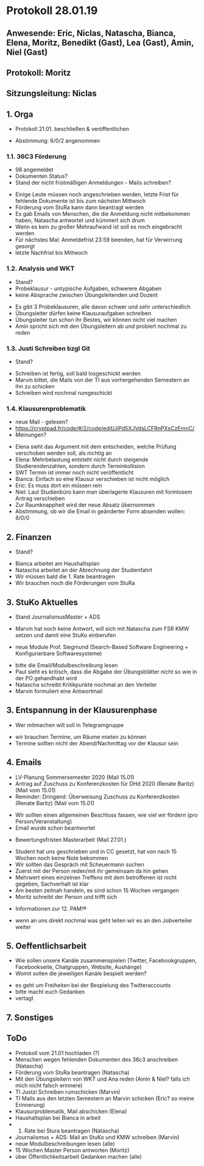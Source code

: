 ---
---

# Protokoll 28.01.19

## Anwesende: Eric, Niclas, Natascha, Bianca, Elena, Moritz, Benedikt (Gast), Lea (Gast), Amin, Niel (Gast)
## Protokoll: Moritz
## Sitzungsleitung: Niclas

## 1. Orga
  * Protokoll 21.01. beschließen & veröffentlichen
   - Abstimmung:  6/0/2 angenommen

### 1.1. 36C3 Förderung
 * 98 angemeldet
 * Dokumenten Status?
 * Stand der nicht fristmäßigen Anmeldungen - Mails schreiben?
  - Einige Leute müssen noch angeschrieben werden, letzte Frist für fehlende Dokumente ist bis zum nächsten Mittwoch
  - Förderung vom StuRa kann dann beantragt werden
  - Es gab Emails von Menschen, die die Anmeldung nicht mitbekommen haben, Natascha antwortet und kümmert sich drum
  - Wenn es kein zu großer Mehraufwand ist soll es noch eingebracht werden
  - Für nächstes Mal: Anmeldefrist 23:59 beenden, hat für Verwirrung gesorgt
  - letzte Nachfrist bis Mittwoch
### 1.2. Analysis und WKT
 * Stand? 
 * Probeklausur - untypische Aufgaben, schwerere Abgaben
 * keine Absprache zwischen Übungsleitenden und Dozent
  - Es gibt 3 Probeklausuren, alle davon schwer und sehr unterschiedlich
  - Übungsleiter dürfen keine Klausuraufgaben schreiben
  - Übungsleiter tun schon ihr Bestes, wir können nicht viel machen
  - Amin spricht sich mit den Übungsleitern ab und probiert nochmal zu reden 
### 1.3. Justi Schreiben bzgl Git
 * Stand?
  - Schreiben ist fertig, soll bald losgeschickt werden
  - Marvin bittet, die Mails von der TI aus vorhergehenden Semestern an ihn zu schicken
  - Schreiben wird nochmal rumgeschickt
### 1.4. Klausurenproblematik
 * neue Mail - gelesen? 
 *  https://cryptpad.fr/code/#/2/code/edit/JiPd5XJVdsLCFRnPXsCzEmnC/
 * Meinungen?
  - Elena sieht das Argument mit dem entscheiden, welche Prüfung verschoben werden soll, als nichtig an
  - Elena: Mehrbelastung entsteht nicht durch steigende Studierendenzahlen, sondern durch Terminkollision
  - SWT Termin ist immer noch nicht veröffentlicht
  - Bianca: Einfach so eine Klausur verschieben ist nicht möglich
  - Eric: Es muss dort ein müssen rein
  - Niel: Laut Studienbüro kann man überlagerte Klausuren mit formlosem Antrag verschieben
  - Zur Raumknappheit wird der neue Absatz übernommen
  - Abstimmung, ob wir die Email in geänderter Form absenden wollen: 8/0/0

## 2. Finanzen 
  * Stand?
  - Bianca arbeitet am Haushaltsplan
  - Natascha arbeitet an der Abrechnung der Studienfahrt
  - Wir müssen bald die 1. Rate beantragen
  - Wir brauchen noch die Förderungen vom StuRa

## 3. StuKo Aktuelles
  * Stand JournalismusMaster + ADS
  - Marvin hat noch keine Antwort, will sich mit Natascha zum FSR KMW setzen und damit eine StuKo einberufen
  * neue Module Prof. Siegmund (Search-Based Software Engineering + Konfigurierbare Softwaresysteme)
  - bitte die Email/Modulbeschreibung lesen
  - Paul sieht es kritisch, dass die Abgabe der Übungsblätter nicht so wie in der PO gehandhabt wird
  - Natascha schreibt Kritikpunkte nochmal an den Verteiler
  - Marvin formuliert eine Antwortmail

## 3. Entspannung in der Klausurenphase
  * Wer mitmachen will soll in Telegramgruppe
  - wir brauchen Termine, um Räume mieten zu können
  - Termine sollten nicht der Abend/Nachmittag vor der Klausur sein

## 4. Emails 
  * LV-Planung Sommersemester 2020 (Mail 15.01)
  * Antrag auf Zuschuss zu Konferenzkosten für DHd 2020 (Renate Baritz) (Mail vom 15.01)
  * Reminder: Dringend: Überweisung Zuschuss zu Konferenzkosten (Renate Baritz) (Mail vom 15.01)
  - Wir sollten einen allgemeinen Beschluss fassen, wie viel wir fördern (pro Person/Veranstaltung)
  - Email wurde schon beantwortet
  * Bewertungsfristen Masterarbeit (Mail 27.01.)
  - Student hat uns geschrieben und in CC gesetzt, hat von nach 15 Wochen noch keine Note bekommen
  - Wir sollten das Gespräch mit Scheuermann suchen
  - Zuerst mit der Person reden/mit ihr gemeinsam da hin gehen
  - Mehrwert eines einzelnen Treffens mit dem betroffenen ist nicht gegeben, Sachverhalt ist klar
  - Am besten zeitnah handeln, es sind schon 15 Wochen vergangen
  - Moritz schreibt der Person und trifft sich
  * Informationen zur 12. PAM!®
  - wenn an uns direkt nochmal was geht leiten wir es an den Jobverteiler weiter

## 5. Oeffentlichsarbeit 
  * Wie sollen unsere Kanäle zusammenspielen (Twitter, Facebookgruppen, Facebookseite, Chatgruppen, Website, Aushänge)
  * Womit sollen die jeweiligen Kanäle bespielt werden?
  - es geht um Freiheiten bei der Bespielung des Twitteraccounts
  - bitte macht euch Gedanken
  - vertagt

## 7. Sonstiges
  
## ToDo

* Protokoll vom 21.01 hochladen (?)
* Menschen wegen fehlenden Dokumenten des 36c3 anschreiben (Natascha)
* Förderung vom StuRa beantragen (Natascha)
* Mit den Übungsleitern von WKT und Ana reden (Amin & Niel? falls ich mich nicht falsch erinnere)
* TI Justzi Schreiben rumschicken (Marvin)
* TI Mails aus den letzten Semestern an Marvin schicken (Eric? so meine Erinnerung)
* Klausurproblematik, Mail abschicken (Elena)
* Haushaltsplan bei Bianca in arbeit
* 1. Rate bei Stura beantragen (Natascha)
* Journalismus + ADS: Mail an StuKo und KMW schreiben (Marvin)
* neue Modulbeschreibungen lesen (alle)
* 15 Wochen Master Person antworten (Moritz)
* über Öffentlichkeitsarbeit Gedanken machen (alle)
